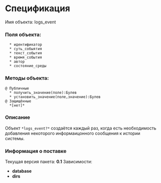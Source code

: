 # Спецификация #

Имя объекта: logs\_event

### Поля объекта: ###
```
  * идентификатор
  * суть_собыятия                                                 
  * текст_события                     
  * время_события                                                
  * автор                                                                
  * состояние_среды                                             
```

### Методы объекта: ###
```
@ Публичные 
  * получить_значение(поле):Булев
  * установить_значение(поле,значение):Булев
@ Защищённые    
  *[нет]*
```

### Описание ###

Объект `*logs_event?*` создаётся каждый раз, когда есть необходимость добавления некоторого информаицонного сообщения к истории системы.

### Информация о поставке ###

Текущая версия пакета: **0.1**
Зависимости:
  * **database**
  * **dirs**